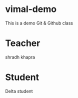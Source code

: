 # vimal-demo
This is a demo Git &amp; Github class

# Teacher
shradh khapra

# Student
Delta student

